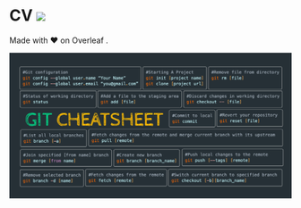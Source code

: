 # CV ![](https://img.shields.io/badge/Made%20with-LaTeX-1f425f.svg)

Made with ❤️ on Overleaf .

![](https://github.com/ranjiGT/Vulpix/blob/master/117302195_304719090962584_2374465657712157530_o.png)
